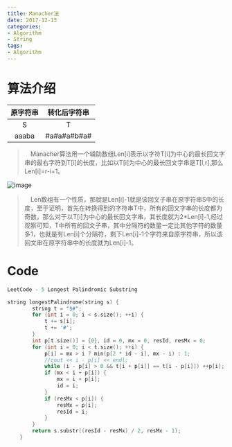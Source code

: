 ```yaml
---
title: Manacher法
date: 2017-12-15
categories:
- Algorithm
- String
tags: 
- Algorithm
---
```


# 算法介绍

| 原字符串 | 转化后字符串 |
| :------: | :----------: |
| S        | T            |
| aaaba    | #a#a#a#b#a#  |

> &emsp;Manacher算法用一个辅助数组Len[i]表示以字符T[i]为中心的最长回文字串的最右字符到T[i]的长度，比如以T[i]为中心的最长回文字串是T[l,r],那么Len[i]=r-i+1。

![image](http://img.blog.csdn.net/20141221160159348)

> &emsp;Len数组有一个性质，那就是Len[i]-1就是该回文子串在原字符串S中的长度，至于证明，首先在转换得到的字符串T中，所有的回文字串的长度都为奇数，那么对于以T[i]为中心的最长回文字串，其长度就为2*Len[i]-1,经过观察可知，T中所有的回文子串，其中分隔符的数量一定比其他字符的数量多1，也就是有Len[i]个分隔符，剩下Len[i]-1个字符来自原字符串，所以该回文串在原字符串中的长度就为Len[i]-1。



# Code
```c++
LeetCode - 5 Longest Palindromic Substring

string longestPalindrome(string s) {
        string t = "$#";
        for (int i = 0; i < s.size(); ++i) {
            t += s[i];
            t += '#';
        }
        int p[t.size()] = {0}, id = 0, mx = 0, resId, resMx = 0;
        for (int i = 0; i < t.size(); ++i) {
            p[i] = mx > i ? min(p[2 * id - i], mx - i) : 1;
            //cout << i - p[i] << endl;
            while (i - p[i] > 0 && t[i + p[i]] == t[i - p[i]]) ++p[i];
            if (mx < i + p[i]) {
                mx = i + p[i];
                id = i;
            }
            if (resMx < p[i]) {
                resMx = p[i];
                resId = i;
            }
        }
        return s.substr((resId - resMx) / 2, resMx - 1);
    }
```